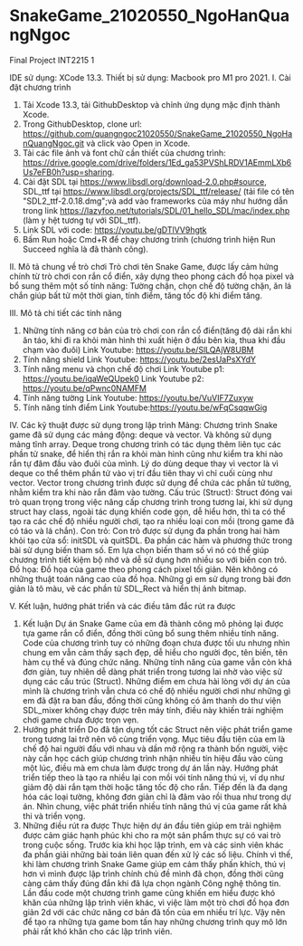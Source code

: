# SnakeGame_21020550_NgoHanQuangNgoc
Final Project INT2215 1

IDE sử dụng: XCode 13.3.
Thiết bị sử dụng: Macbook pro M1 pro 2021.
I. Cài đặt chương trình 
1. Tải Xcode 13.3, tải GithubDesktop và chỉnh ứng dụng mặc định thành Xcode. 
2. Trong GithubDesktop, clone url: https://github.com/quangngoc21020550/SnakeGame_21020550_NgoHanQuangNgoc.git và click vào Open in Xcode. 
3. Tải các file ảnh và font chữ cần thiết của chương trình: https://drive.google.com/drive/folders/1Ed_ga53PVShLRDV1AEmmLXb6Us7eFB0h?usp=sharing.
4. Cài đặt SDL tại https://www.libsdl.org/download-2.0.php#source, SDL_ttf tại https://www.libsdl.org/projects/SDL_ttf/release/ (tải file có tên "SDL2_ttf-2.0.18.dmg";và add vào frameworks của máy như hướng dẫn trong link https://lazyfoo.net/tutorials/SDL/01_hello_SDL/mac/index.php (làm y hệt tương tự với SDL_ttf).
5. Link SDL với code: https://youtu.be/gDTlVV9hgtk
6. Bấm Run hoặc Cmd+R để chạy chương trình (chương trình hiện Run Succeed nghĩa là đã thành công).

II. Mô tả chung về trò chơi
Trò chơi tên Snake Game, được lấy cảm hứng chính từ trò chơi con rắn cổ điển, xây dựng theo phong cách đồ họa pixel và bổ sung thêm một số tính năng: Tường chặn, chọn chế độ tường chặn, ăn lá chắn giúp bất tử một thời gian, tính điểm, tăng tốc độ khi điểm tăng.

III. Mô tả chi tiết các tính năng
1. Những tính năng cơ bản của trò chơi con rắn cổ điển(tăng độ dài rắn khi ăn táo, khi đi ra khỏi màn hình thì xuất hiện ở đầu bên kia, thua khi đầu chạm vào đuôi)
Link Youtube: https://youtu.be/SlLQAjW8UBM
2. Tính năng shield
Link Youtube: https://youtu.be/2esUaPsXYdY
3. Tính năng menu và chọn chế độ chơi
Link Youtube p1: https://youtu.be/iqaWeQUpek0
Link Youtube p2: https://youtu.be/qPwnc0NAMFM
4. Tính năng tường
Link Youtube: https://youtu.be/VuVIF7Zuxyw
5. Tính năng tính điểm
Link Youtube:https://youtu.be/wFqCsqqwGig

IV. Các kỹ thuật được sử dụng trong lập trình
Mảng: Chương trình Snake game đã sử dụng các mảng động: deque và vector. Và không sử dụng mảng tĩnh array. Deque trong chương trình có tác dụng thêm liên tục các phần tử snake, để hiển thị rắn ra khỏi màn hình cũng như kiểm tra khi nào rắn tự đâm đầu vào đuôi của mình. Lý do dùng deque thay vì vector là vì deque co thể thêm phần tử vào vị trí đầu tiên thay vì chỉ cuối cùng như vector. Vector trong chương trình được sử dụng để chứa các phần tử tường, nhằm kiểm tra khi nào rắn đâm vào tường.
Cấu trúc (Struct): Struct đóng vai trò quan trọng trong việc nâng cấp chương trình trong tương lai, khi sử dụng struct hay class, ngoài tác dụng khiến code gọn, dễ hiểu hơn, thì ta có thể tạo ra các chế độ nhiều người chơi, tạo ra nhiều loại con mồi (trong game đã có táo và lá chắn).
Con trỏ: Con trỏ được sử dụng đa phần trong hai hàm khỏi tạo cửa sổ: initSDL và quitSDL. Đa phần các hàm và phương thức trong bài sử dụng biến tham số. Em lựa chọn biến tham số vì nó có thể giúp chương trình tiết kiệm bộ nhớ và dễ sử dụng hơn nhiều so với biến con trỏ.
Đồ họa: Đồ họa của game theo phong cách pixel tối giản. Nên không có những thuật toán nâng cao của đồ họa. Những gì em sử dụng trong bài đơn giản là tô màu, vẽ các phần tử SDL_Rect và hiển thị ảnh bitmap.

V. Kết luận, hướng phát triển và các điều tâm đắc rút ra được
1. Kết luận
Dự án Snake Game của em đã thành công mô phỏng lại được tựa game rắn cổ điển, đồng thời cũng bổ sung thêm nhiều tính năng. Code của chương trình tuy có những đoạn chưa được tối ưu nhưng nhìn chung em vẫn cảm thấy sạch đẹp, dễ hiểu cho người đọc, tên biến, tên hàm cụ thể và đúng chức năng. Những tính năng của game vẫn còn khá đơn giản, tuy nhiên dễ dàng phát triển trong tương lai nhờ vào việc sử dụng các cấu trúc (Struct). Những điểm em chưa hài lòng với dự án của mình là chương trình vẫn chưa có chế độ nhiều người chơi như những gì em đã đặt ra ban đầu, đồng thời cũng không có âm thanh do thư viện SDL_mixer không chạy được trên máy tính, điều này khiến trải nghiệm chơi game chưa được trọn vẹn.
2. Hướng phát triển
Do đã tận dụng tốt các Struct nên việc phát triển game trong tương lai trở nên vô cùng triển vọng. Mục tiêu đầu tiên của em là chế độ hai người đấu với nhau và dần mở rộng ra thành bốn người, việc này cần học cách giúp chương trình nhận nhiều tín hiệu đầu vào cùng một lúc, điều mà em chưa làm được trong dự án lần này. Hướng phát triển tiếp theo là tạo ra nhiều lại con mồi vói tính năng thú vị, ví dụ như giảm độ dài rắn tạm thời hoặc tăng tốc độ cho rắn. Tiếp đến là đa dạng hóa các loại tường, không đơn giản chỉ là đâm vào rồi thua như trong dự án. Nhìn chung, việc phát triển nhiều tính năng thú vị của game rất khả thi và triển vọng.
3. Những điều rút ra được
Thực hiện dự án đầu tiên giúp em trải nghiệm được cảm giác hạnh phúc khi cho ra một sản phẩm thực sự có vai trò trong cuộc sống. Trước kia khi học lập trình, em và các sinh viên khác đa phần giải những bài toán liên quan đến xử lý các số liệu. Chính vì thế, khi làm chương trình Snake Game giúp em cảm thấy phấn khích, thú vị hơn vì mình được lập trình chính chủ đề mình đã chọn, đồng thời cũng càng cảm thấy đúng đắn khi đã lựa chọn ngành Công nghệ thông tin.
Lần đầu code một chương trình game cũng khiến em hiểu được khó khăn của những lập trình viên khác, vì việc làm một trò chơi đồ họa đơn giản 2d với các chức năng cơ bản đã tốn của em nhiều trí lực. Vậy nên để tạo ra những tựa game bom tấn hay những chương trình quy mô lớn phải rất khó khăn cho các lập trình viên.


